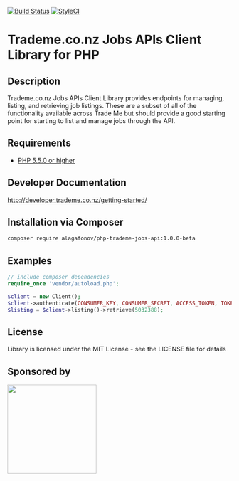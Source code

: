 [![Build Status](https://api.travis-ci.org/alagafonov/php-trademe-jobs-api.svg?branch=master)](https://api.travis-ci.org/alagafonov/php-trademe-jobs-api)
[![StyleCI](https://styleci.io/repos/72507203/shield?style=flat)](https://styleci.io/repos/72507203)

# Trademe.co.nz Jobs APIs Client Library for PHP #

## Description ##
Trademe.co.nz Jobs APIs Client Library provides endpoints for managing, listing, and retrieving job listings. These are a subset of all of the functionality available across Trade Me but should provide a good starting point for starting to list and manage jobs through the API.

## Requirements ##
* [PHP 5.5.0 or higher](http://www.php.net/)

## Developer Documentation ##
http://developer.trademe.co.nz/getting-started/

## Installation via Composer ##

```bash
composer require alagafonov/php-trademe-jobs-api:1.0.0-beta
```

## Examples ##

```php
// include composer dependencies
require_once 'vendor/autoload.php';

$client = new Client();
$client->authenticate(CONSUMER_KEY, CONSUMER_SECRET, ACCESS_TOKEN, TOKEN_SECRET);
$listing = $client->listing()->retrieve(5032388);
```

## License

Library is licensed under the MIT License - see the LICENSE file for details

## Sponsored by

[<img src="http://www.subscribe-hr.com.au/hs-fs/hubfs/subscribe_hr_logo_tech.png" width="200">](http://www.subscribe-hr.com.au/)
